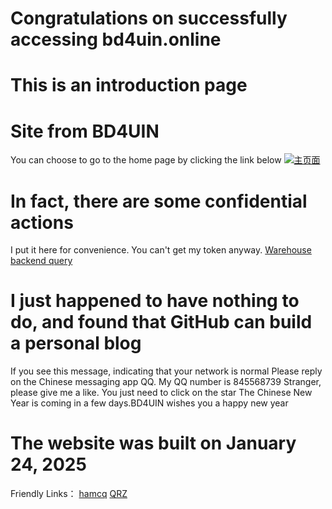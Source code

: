 # Congratulations on successfully accessing bd4uin.online
# This is an introduction page
# Site from BD4UIN
You can choose to go to the home page by clicking the link below
[![主页面](https://img.shields.io/badge/访问-主页面-blue)](MainPage.html)
# In fact, there are some confidential actions
I put it here for convenience. You can't get my token anyway.
[Warehouse backend query](https://www.bd4uin.online/confidential/Query.html)
# I just happened to have nothing to do, and found that GitHub can build a personal blog
If you see this message, indicating that your network is normal
Please reply on the Chinese messaging app QQ. My QQ number is 845568739
Stranger, please give me a like. You just need to click on the star
The Chinese New Year is coming in a few days.BD4UIN wishes you a happy new year
# The website was built on January 24, 2025
Friendly Links：
[hamcq](https://www.hamcq.cn/BD4UIN)
[QRZ](https://www.qrz.com/db/bd4uin)
